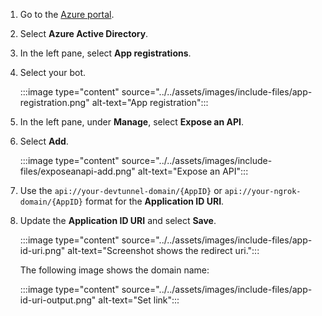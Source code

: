 
1. Go to the [Azure portal](https://portal.azure.com/).

1. Select **Azure Active Directory**.

1. In the left pane, select **App registrations**.

1. Select your bot.

   :::image type="content" source="../../assets/images/include-files/app-registration.png" alt-text="App registration":::

1. In the left pane, under **Manage**, select **Expose an API**.

1. Select **Add**.

   :::image type="content" source="../../assets/images/include-files/exposeanapi-add.png" alt-text="Expose an API":::

1. Use the `api://your-devtunnel-domain/{AppID}` or `api://your-ngrok-domain/{AppID}` format for the **Application ID URI**.

1. Update the **Application ID URI** and select **Save**.

   :::image type="content" source="../../assets/images/include-files/app-id-uri.png" alt-text="Screenshot shows the redirect uri.":::

   The following image shows the domain name:

   :::image type="content" source="../../assets/images/include-files/app-id-uri-output.png" alt-text="Set link":::
    <!--
       > [!NOTE]
       > If you're using a tunneling service such as ngrok, ensure you update the value whenever your ngrok subdomain changes.
       > For example: `api://f631****.ngrok.io/92c11075-c629-4a1e-ab58-02b4fd4204c2`, where `f631****.ngrok.io` is the new ngrok subdomain name.
    -->  